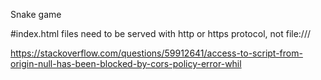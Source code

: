 Snake game

#index.html files need to be served with http or https protocol, not file:///

https://stackoverflow.com/questions/59912641/access-to-script-from-origin-null-has-been-blocked-by-cors-policy-error-whil